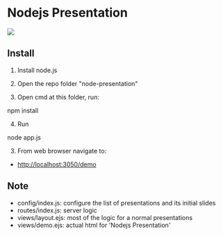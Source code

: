 Nodejs Presentation
==============================

<img src="https://nodejs.org/static/images/logos/nodejs-new-white-pantone.png" />

## Install

1) Install node.js

2) Open the repo folder "node-presentation"

3) Open cmd at this folder, run:

npm install

4) Run

node app.js

3) From web browser navigate to:

- [http://localhost:3050/demo](http://localhost:3050/demo)


## Note

- config/index.js: configure the list of presentations and its initial slides
- routes/index.js: server logic
- views/layout.ejs: most of the logic for a normal presentations 
- views/demo.ejs: actual html for 'Nodejs Presentation'

